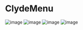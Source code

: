 # ClydeMenu
![image](https://github.com/user-attachments/assets/e5d6c4af-b13e-4596-b04b-46e9a1918dcc)
![image](https://github.com/user-attachments/assets/7ad61658-767c-4079-ae21-fb53a922596f)
![image](https://github.com/user-attachments/assets/46ffa143-e346-40ea-b9ad-035ba21a9491)
![image](https://github.com/user-attachments/assets/4be9235e-41fd-4243-9bb8-12dff6fd1eb8)
